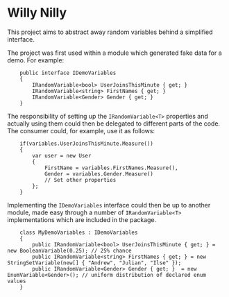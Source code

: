 Willy Nilly
================

This project aims to abstract away random variables behind a simplified interface.

The project was first used within a module which generated fake data for a demo. For example:

```
    public interface IDemoVariables
    {
        IRandomVariable<bool> UserJoinsThisMinute { get; }    
        IRandomVariable<string> FirstNames { get; }
        IRandomVariable<Gender> Gender { get; }
    }
```

The responsibility of setting up the `IRandomVariable<T>` properties and actually using them could then be delegated to different parts of the code. The consumer could, for example, use it as follows:
```
    if(variables.UserJoinsThisMinute.Measure())
    {
        var user = new User
        {
            FirstName = variables.FirstNames.Measure(),
            Gender = variables.Gender.Measure()
            // Set other properties
        };
    }
```

Implementing the `IDemoVariables` interface could then be up to another module, made easy through a number of `IRandomVariable<T>` implementations which are included in the package.
```
    class MyDemoVariables : IDemoVariables
    {
        public IRandomVariable<bool> UserJoinsThisMinute { get; } = new BooleanVariable(0.25); // 25% chance
        public IRandomVariable<string> FirstNames { get; } = new StringSetVariable(new[] { "Andrew", "Julian", "Ilse" });
        public IRandomVariable<Gender> Gender { get; }  = new EnumVariable<Gender>(); // uniform distribution of declared enum values
    }
```